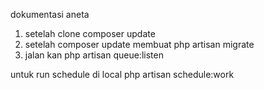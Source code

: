 dokumentasi aneta

1) setelah clone composer update
2) setelah composer update membuat php artisan migrate
3) jalan kan php artisan queue:listen



untuk run schedule di local 
php artisan schedule:work